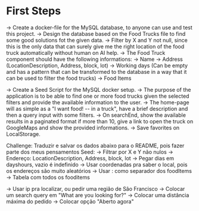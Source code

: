 # First Steps

-> Create a docker-file for the MySQL database, to anyone can use and test this project.
-> Design the database based on the Food Trucks file to find some good solutions fot the given data.
    -> Filter by X and Y not null, since this is the only data that can surely give me the right location of the food truck automatically without human on AI help.
    -> The Food Truck component should have the following informations:
        -> Name
        -> Address (LocationDescription, Address, block, lot)
        -> Working days (Can be empty and has a pattern that can be transformed to the database in a way that it can be used to filter the food trucks)
        -> Food Items

-> Create a Seed Script for the MySQL docker setup.
-> The purpose of the application is to be able to find one or more food trucks given the selected filters and provide the available information to the user.
    -> The home-page will as simple as a "I want food! -- in a truck", have a brief description and then a query input with some filters.
    -> On searchEnd, show the available results in a paginated format if more than 10, give a link to open the truck on GoogleMaps and show the provided informations.
    -> Save favorites on LocalStorage.






Challenge:
Traduzir e salvar os dados abaixo para o README, pois fazer parte dos meus pensamentos
Seed:
	-> Filtrar por X e Y não nulos
	-> Endereço: LocationDescription, Address, block, lot
	-> Pegar dias em dayshours, vazio é indefinido
	-> Usar coordenadas pra saber o local, pois os endereços são muito aleatórios
	-> Usar : como separador dos foodItems
	-> Tabela com todos os fooditems
	
	
-> Usar ip pra localizar, ou pedir uma região de São Francisco
-> Colocar um search query em "What are you looking for?"
-> Colocar uma distância máxima do pedido
-> Colocar opção "Aberto agora"